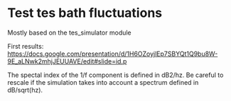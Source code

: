 # Test tes bath fluctuations

Mostly based on the tes_simulator module

First results: https://docs.google.com/presentation/d/1H6OZoyjlEp7SBYQt1Q9bu8W-9E_aLNwk2mhjJEUUAVE/edit#slide=id.p

The spectal index of the 1/f component is defined in dB2/hz. Be careful to rescale if the simulation takes into account a spectrum defined in dB/sqrt(hz).
